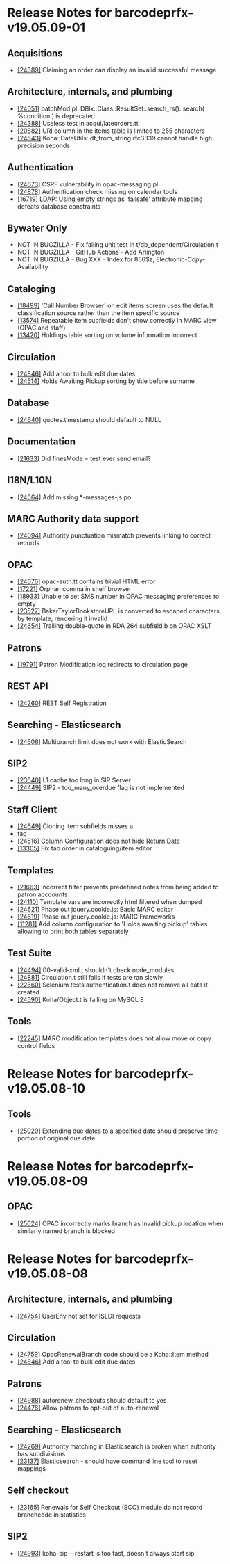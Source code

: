 
# Release Notes for barcodeprfx-v19.05.09-01

## Acquisitions

- [[24389]](http://bugs.koha-community.org/bugzilla3/show_bug.cgi?id=24389) Claiming an order can display an invalid successful message

## Architecture, internals, and plumbing

- [[24051]](http://bugs.koha-community.org/bugzilla3/show_bug.cgi?id=24051) batchMod.pl: DBIx::Class::ResultSet::search_rs(): search( %condition ) is deprecated
- [[24388]](http://bugs.koha-community.org/bugzilla3/show_bug.cgi?id=24388) Useless test in acqui/lateorders.tt
- [[20882]](http://bugs.koha-community.org/bugzilla3/show_bug.cgi?id=20882) URI column in the items table is limited to 255 characters
- [[24643]](http://bugs.koha-community.org/bugzilla3/show_bug.cgi?id=24643) Koha::DateUtils::dt_from_string rfc3339 cannot handle high precision seconds

## Authentication

- [[24673]](http://bugs.koha-community.org/bugzilla3/show_bug.cgi?id=24673) CSRF vulnerability in opac-messaging.pl
- [[24878]](http://bugs.koha-community.org/bugzilla3/show_bug.cgi?id=24878) Authentication check missing on calendar tools
- [[16719]](http://bugs.koha-community.org/bugzilla3/show_bug.cgi?id=16719) LDAP: Using empty strings as 'failsafe' attribute mapping defeats database constraints

## Bywater Only

- NOT IN BUGZILLA - Fix failing unit test in t/db_dependent/Circulation.t
- NOT IN BUGZILLA - GitHub Actions - Add Arlington
- NOT IN BUGZILLA - Bug XXX - Index for 856$z, Electronic-Copy-Availability

## Cataloging

- [[18499]](http://bugs.koha-community.org/bugzilla3/show_bug.cgi?id=18499) 'Call Number Browser' on edit items screen uses the default classification source rather than the item specific source
- [[13574]](http://bugs.koha-community.org/bugzilla3/show_bug.cgi?id=13574) Repeatable item subfields don't show correctly in MARC view (OPAC and staff)
- [[13420]](http://bugs.koha-community.org/bugzilla3/show_bug.cgi?id=13420) Holdings table sorting on volume information incorrect

## Circulation

- [[24846]](http://bugs.koha-community.org/bugzilla3/show_bug.cgi?id=24846) Add a tool to bulk edit due dates
- [[24514]](http://bugs.koha-community.org/bugzilla3/show_bug.cgi?id=24514) Holds Awaiting Pickup sorting by title before surname

## Database

- [[24640]](http://bugs.koha-community.org/bugzilla3/show_bug.cgi?id=24640) quotes.timestamp should default to NULL

## Documentation

- [[21633]](http://bugs.koha-community.org/bugzilla3/show_bug.cgi?id=21633) Did finesMode = test ever send email?

## I18N/L10N

- [[24664]](http://bugs.koha-community.org/bugzilla3/show_bug.cgi?id=24664) Add missing *-messages-js.po

## MARC Authority data support

- [[24094]](http://bugs.koha-community.org/bugzilla3/show_bug.cgi?id=24094) Authority punctuation mismatch prevents linking to correct records

## OPAC

- [[24676]](http://bugs.koha-community.org/bugzilla3/show_bug.cgi?id=24676) opac-auth.tt contains trivial HTML error
- [[17221]](http://bugs.koha-community.org/bugzilla3/show_bug.cgi?id=17221) Orphan comma in shelf browser
- [[18933]](http://bugs.koha-community.org/bugzilla3/show_bug.cgi?id=18933) Unable to set SMS number in OPAC messaging preferences to empty
- [[23527]](http://bugs.koha-community.org/bugzilla3/show_bug.cgi?id=23527) BakerTaylorBookstoreURL is converted to escaped characters by template, rendering it invalid
- [[24654]](http://bugs.koha-community.org/bugzilla3/show_bug.cgi?id=24654) Trailing double-quote in RDA 264 subfield b on OPAC XSLT

## Patrons

- [[19791]](http://bugs.koha-community.org/bugzilla3/show_bug.cgi?id=19791) Patron Modification log redirects to circulation page

## REST API

- [[24260]](http://bugs.koha-community.org/bugzilla3/show_bug.cgi?id=24260) REST Self Registration

## Searching - Elasticsearch

- [[24506]](http://bugs.koha-community.org/bugzilla3/show_bug.cgi?id=24506) Multibranch limit does not work with ElasticSearch

## SIP2

- [[23640]](http://bugs.koha-community.org/bugzilla3/show_bug.cgi?id=23640) L1 cache too long in SIP Server
- [[24449]](http://bugs.koha-community.org/bugzilla3/show_bug.cgi?id=24449) SIP2 - too_many_overdue flag is not implemented

## Staff Client

- [[24649]](http://bugs.koha-community.org/bugzilla3/show_bug.cgi?id=24649) Cloning item subfields misses a <li> tag
- [[24516]](http://bugs.koha-community.org/bugzilla3/show_bug.cgi?id=24516) Column Configuration does not hide Return Date
- [[13305]](http://bugs.koha-community.org/bugzilla3/show_bug.cgi?id=13305) Fix tab order in cataloguing/item editor

## Templates

- [[21663]](http://bugs.koha-community.org/bugzilla3/show_bug.cgi?id=21663) Incorrect filter prevents predefined notes from being added to patron acccounts
- [[24110]](http://bugs.koha-community.org/bugzilla3/show_bug.cgi?id=24110) Template vars are incorrectly html filtered when dumped
- [[24621]](http://bugs.koha-community.org/bugzilla3/show_bug.cgi?id=24621) Phase out jquery.cookie.js: Basic MARC editor
- [[24619]](http://bugs.koha-community.org/bugzilla3/show_bug.cgi?id=24619) Phase out jquery.cookie.js: MARC Frameworks
- [[11281]](http://bugs.koha-community.org/bugzilla3/show_bug.cgi?id=11281) Add column configuration to 'Holds awaiting pickup' tables allowing to print both tables separately

## Test Suite

- [[24494]](http://bugs.koha-community.org/bugzilla3/show_bug.cgi?id=24494) 00-valid-xml.t shouldn't check node_modules
- [[24881]](http://bugs.koha-community.org/bugzilla3/show_bug.cgi?id=24881) Circulation.t still fails if tests are ran slowly
- [[22860]](http://bugs.koha-community.org/bugzilla3/show_bug.cgi?id=22860) Selenium tests authentication.t does not remove all data it created
- [[24590]](http://bugs.koha-community.org/bugzilla3/show_bug.cgi?id=24590) Koha/Object.t is failing on MySQL 8

## Tools

- [[22245]](http://bugs.koha-community.org/bugzilla3/show_bug.cgi?id=22245) MARC modification templates does not allow move or copy control fields



# Release Notes for barcodeprfx-v19.05.08-10

## Tools

- [[25020]](http://bugs.koha-community.org/bugzilla3/show_bug.cgi?id=25020) Extending due dates to a specified date should preserve time portion of original due date



# Release Notes for barcodeprfx-v19.05.08-09

## OPAC

- [[25024]](http://bugs.koha-community.org/bugzilla3/show_bug.cgi?id=25024) OPAC incorrectly marks branch as invalid pickup location when similarly named branch is blocked



# Release Notes for barcodeprfx-v19.05.08-08

## Architecture, internals, and plumbing

- [[24754]](http://bugs.koha-community.org/bugzilla3/show_bug.cgi?id=24754) UserEnv not set for ISLDI requests

## Circulation

- [[24759]](http://bugs.koha-community.org/bugzilla3/show_bug.cgi?id=24759) OpacRenewalBranch code should be a Koha::Item method
- [[24846]](http://bugs.koha-community.org/bugzilla3/show_bug.cgi?id=24846) Add a tool to bulk edit due dates

## Patrons

- [[24988]](http://bugs.koha-community.org/bugzilla3/show_bug.cgi?id=24988) autorenew_checkouts should default to yes
- [[24476]](http://bugs.koha-community.org/bugzilla3/show_bug.cgi?id=24476) Allow patrons to opt-out of auto-renewal

## Searching - Elasticsearch

- [[24269]](http://bugs.koha-community.org/bugzilla3/show_bug.cgi?id=24269) Authority matching in Elasticsearch is broken when authority has subdivisions
- [[23137]](http://bugs.koha-community.org/bugzilla3/show_bug.cgi?id=23137) Elasticsearch - should have command line tool to reset mappings

## Self checkout

- [[23165]](http://bugs.koha-community.org/bugzilla3/show_bug.cgi?id=23165) Renewals for Self Checkout (SCO) module do not record branchcode in statistics

## SIP2

- [[24993]](http://bugs.koha-community.org/bugzilla3/show_bug.cgi?id=24993) koha-sip --restart is too fast, doesn't always start sip


